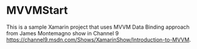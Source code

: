 # MVVMStart
This is a sample Xamarin project that uses MVVM Data Binding approach from James Montemagno show in Channel 9 https://channel9.msdn.com/Shows/XamarinShow/Introduction-to-MVVM.
